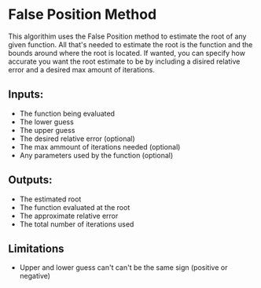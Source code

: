 # False Position Method
This algorithim uses the False Position method to estimate the root of any given function. All that's needed to estimate the root is the function and the bounds around where the root is located. If wanted, you can specify how accurate you want the root estimate to be by including a disired relative error and a desired max amount of iterations. 

## Inputs:
- The function being evaluated
- The lower guess
- The upper guess
- The desired relative error (optional)
- The max ammount of iterations needed (optional)
- Any parameters used by the function (optional)

## Outputs:
 - The estimated root
 - The function evaluated at the root
 - The approximate relative error
 - The total number of iterations used
 
 ## Limitations 
 - Upper and lower guess can't can't be the same sign (positive or negative)

